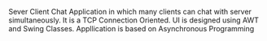 Sever Client Chat Application in which many clients can chat with server simultaneously. It is a TCP Connection Oriented.
UI is designed using AWT and Swing Classes.
Appllication is based on Asynchronous Programming

